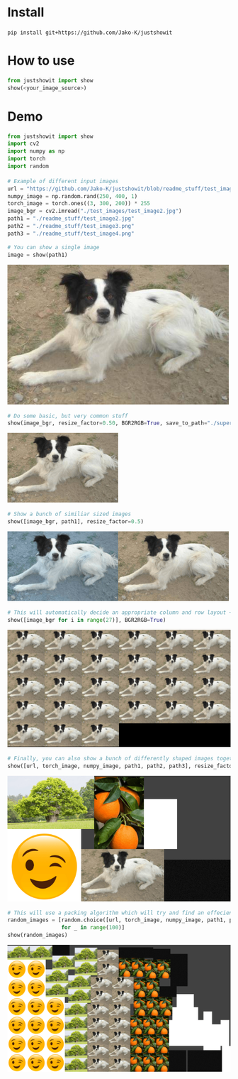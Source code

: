 # Install
`pip install git+https://github.com/Jako-K/justshowit`

# How to use
```python
from justshowit import show 
show(<your_image_source>)
```

# Demo


```python
from justshowit import show 
import cv2
import numpy as np
import torch
import random

# Example of different input images
url = "https://github.com/Jako-K/justshowit/blob/readme_stuff/test_image1.png"
numpy_image = np.random.rand(250, 400, 1)
torch_image = torch.ones((3, 300, 200)) * 255
image_bgr = cv2.imread("./test_images/test_image2.jpg")
path1 = "./readme_stuff/test_image2.jpg"
path2 = "./readme_stuff/test_image3.png"
path3 = "./readme_stuff/test_image4.png"
```


```python
# You can show a single image
image = show(path1)
```

![](https://github.com/Jako-K/justshowit/blob/main/readme_stuff/1.jpg?raw=True)


```python
# Do some basic, but very common stuff
show(image_bgr, resize_factor=0.50, BGR2RGB=True, save_to_path="./super_nice_image.png")
```

![](https://github.com/Jako-K/justshowit/blob/main/readme_stuff/2.png?raw=True)


```python
# Show a bunch of similiar sized images 
show([image_bgr, path1], resize_factor=0.5)
```

![](https://github.com/Jako-K/justshowit/blob/main/readme_stuff/3.png?raw=True)


```python
# This will automatically decide an appropriate column and row layout + resize
show([image_bgr for i in range(27)], BGR2RGB=True)
```

![](https://github.com/Jako-K/justshowit/blob/main/readme_stuff/4.png?raw=True)


```python
# Finally, you can also show a bunch of differently shaped images together
show([url, torch_image, numpy_image, path1, path2, path3], resize_factor=0.5)
```

![](https://github.com/Jako-K/justshowit/blob/main/readme_stuff/5.png?raw=True)

```python
# This will use a packing algorithm which will try and find an effecient layout
random_images = [random.choice([url, torch_image, numpy_image, path1, path2, path3]) 
                 for _ in range(100)]
show(random_images)
```

![](https://github.com/Jako-K/justshowit/blob/main/readme_stuff/6.png?raw=True)

